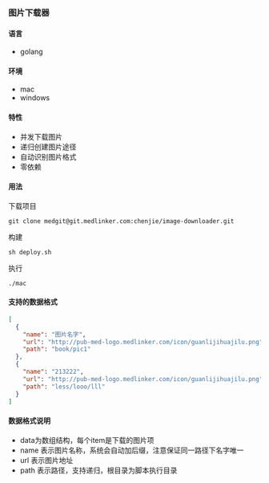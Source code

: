 ### 图片下载器

#### 语言

- golang

#### 环境
- mac
- windows

#### 特性

- 并发下载图片
- 递归创建图片途径
- 自动识别图片格式
- 零依赖

#### 用法

下载项目
```
git clone medgit@git.medlinker.com:chenjie/image-downloader.git
```
构建
```
sh deploy.sh
```
执行
```
./mac
```

#### 支持的数据格式
```json
[
  {
    "name": "图片名字",
    "url": "http://pub-med-logo.medlinker.com/icon/guanlijihuajilu.png",
    "path": "book/pic1"
  },
  {
    "name": "213222",
    "url": "http://pub-med-logo.medlinker.com/icon/guanlijihuajilu.png",
    "path": "less/looo/lll"
  }
]
```

#### 数据格式说明
- data为数组结构，每个item是下载的图片项
- name 表示图片名称，系统会自动加后缀，注意保证同一路径下名字唯一
- url 表示图片地址
- path 表示路径，支持递归，根目录为脚本执行目录